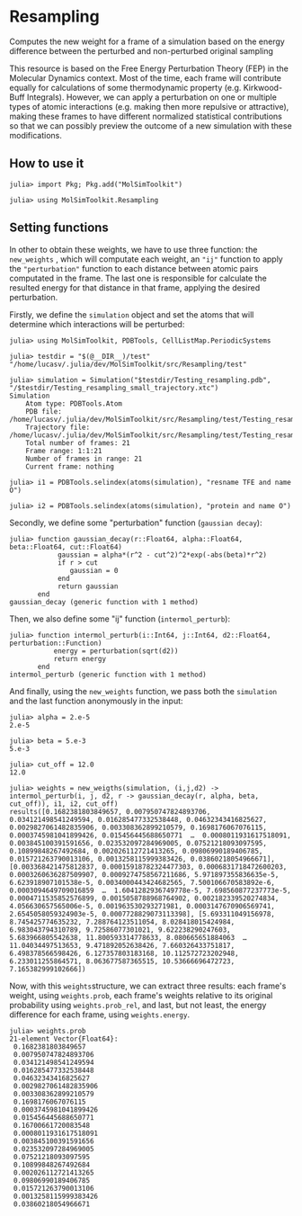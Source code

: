 # Resampling

Computes the new weight for a frame of a simulation based on the energy difference between the perturbed and non-perturbed original sampling

This resource is based on the Free Energy Perturbation Theory (FEP) in the Molecular Dynamics context. Most of the time, each frame will contribute equally
for calculations of some thermodynamic property (e.g. Kirkwood-Buff Integrals). However, we can apply a perturbation on one or multiple types of atomic
interactions (e.g. making then more repulsive or attractive), making these frames to have different normalized statistical contributions so that we can 
possibly preview the outcome of a new simulation with these modifications.

## How to use it

```julia-repl
julia> import Pkg; Pkg.add("MolSimToolkit")

julia> using MolSimToolkit.Resampling
```

## Setting functions

In other to obtain these weights, we have to use three function: the ```new_weights``` , which will computate each weight, an ```"ij"``` function to apply the 
```"perturbation"``` function to each distance between atomic pairs computated in the frame. The last one is responsible for calculate the resulted energy for that distance in that frame, applying the desired perturbation.

Firstly, we define the ```simulation``` object and set the atoms that will determine which interactions will be perturbed:

```julia-repl
julia> using MolSimToolkit, PDBTools, CellListMap.PeriodicSystems

julia> testdir = "$(@__DIR__)/test"
"/home/lucasv/.julia/dev/MolSimToolkit/src/Resampling/test"

julia> simulation = Simulation("$testdir/Testing_resampling.pdb", "/$testdir/Testing_resampling_small_trajectory.xtc")
Simulation 
    Atom type: PDBTools.Atom
    PDB file: /home/lucasv/.julia/dev/MolSimToolkit/src/Resampling/test/Testing_resampling.pdb
    Trajectory file: /home/lucasv/.julia/dev/MolSimToolkit/src/Resampling/test/Testing_resampling_small_trajectory.xtc
    Total number of frames: 21
    Frame range: 1:1:21
    Number of frames in range: 21
    Current frame: nothing

julia> i1 = PDBTools.selindex(atoms(simulation), "resname TFE and name O")

julia> i2 = PDBTools.selindex(atoms(simulation), "protein and name O")
```

Secondly, we define some "perturbation" function (```gaussian decay```):

```julia-repl
julia> function gaussian_decay(r::Float64, alpha::Float64, beta::Float64, cut::Float64)
            gaussian = alpha*(r^2 - cut^2)^2*exp(-abs(beta)*r^2)
            if r > cut
               gaussian = 0
            end
            return gaussian
       end
gaussian_decay (generic function with 1 method)
```

Then, we also define some "ij" function (```intermol_perturb```):

```julia-repl
julia> function intermol_perturb(i::Int64, j::Int64, d2::Float64, perturbation::Function)
           energy = perturbation(sqrt(d2))
           return energy
       end
intermol_perturb (generic function with 1 method)
```

And finally, using the ```new_weights``` function, we pass both the ```simulation``` and the last function anonymously in the input:

```julia-repl
julia> alpha = 2.e-5
2.e-5

julia> beta = 5.e-3
5.e-3

julia> cut_off = 12.0
12.0

julia> weights = new_weigths(simulation, (i,j,d2) -> intermol_perturb(i, j, d2, r -> gaussian_decay(r, alpha, beta, cut_off)), i1, i2, cut_off)
results([0.1682381803849657, 0.007950747824893706, 0.034121498541249594, 0.016285477332538448, 0.04632343416825627, 0.0029827061482835906, 0.003308362899210579, 0.1698176067076115, 0.0003745981041899426, 0.015456445688650771  …  0.0008011931617518091, 0.003845100391591656, 0.023532097284969005, 0.07521218093097595, 0.10899848267492684, 0.002026112721413265, 0.09806990189406785, 0.015721263790013106, 0.0013258115999383426, 0.03860218054966671], [0.003368421475812837, 0.00015918782324477303, 0.0006831718472600203, 0.0003260636287509907, 0.0009274758567211686, 5.971897355836635e-5, 6.623918907101538e-5, 0.0034000443424682565, 7.500106670583892e-6, 0.0003094649709016859  …  1.6041282936749778e-5, 7.698560877237773e-5, 0.0004711535852576899, 0.0015058788968764902, 0.002182339520274834, 4.056630657565006e-5, 0.001963530293271981, 0.0003147670906569741, 2.6545058059324903e-5, 0.0007728829073113398], [5.693311049156978, 8.745425774635232, 7.288764123511054, 8.028418015424984, 6.983043794310789, 9.72586077301021, 9.622238290247603, 5.683966805542638, 11.800593314778633, 8.080665651884063  …  11.04034497513653, 9.471892052638426, 7.660326433751817, 6.498378566598426, 6.127357803183168, 10.112572723202948, 6.233011255864571, 8.063677587365515, 10.53666696472723, 7.165382999102666])
```
Now, with this ```weights```structure, we can extract three results: each frame's weight, using ```weights.prob```, each frame's weights relative to its original
probability using ```weights.prob_rel```, and last, but not least, the energy difference for each frame, using ```weights.energy```.

```julia-repl
julia> weights.prob
21-element Vector{Float64}:
 0.1682381803849657
 0.007950747824893706
 0.034121498541249594
 0.016285477332538448
 0.04632343416825627
 0.0029827061482835906
 0.003308362899210579
 0.1698176067076115
 0.0003745981041899426
 0.015456445688650771
 0.16700661720083548
 0.0008011931617518091
 0.003845100391591656
 0.023532097284969005
 0.07521218093097595
 0.10899848267492684
 0.002026112721413265
 0.09806990189406785
 0.015721263790013106
 0.0013258115999383426
 0.03860218054966671
```